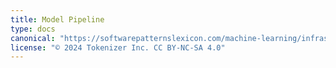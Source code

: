 ```yaml
---
title: Model Pipeline
type: docs
canonical: "https://softwarepatternslexicon.com/machine-learning/infrastructure-and-scalability/model-pipeline"
license: "© 2024 Tokenizer Inc. CC BY-NC-SA 4.0"
---
```


